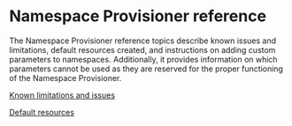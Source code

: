 # Namespace Provisioner reference

The Namespace Provisioner reference topics describe known issues and limitations, default resources
created, and instructions on adding custom parameters to namespaces. Additionally, it provides
information on which parameters cannot be used as they are reserved for the proper functioning of
the Namespace Provisioner.

[Known limitations and issues](issues-limitations.hbs.md)

[Default resources](default-resources.hbs.md)
